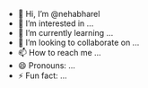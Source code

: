 - 👋 Hi, I’m @nehabharel
- 👀 I’m interested in ...
- 🌱 I’m currently learning ...
- 💞️ I’m looking to collaborate on ...
- 📫 How to reach me ...
- 😄 Pronouns: ...
- ⚡ Fun fact: ...

<!---
nehabharel/nehabharel is a ✨ special ✨ repository because its `README.md` (this file) appears on your GitHub profile.
You can click the Preview link to take a look at your changes.
--->
